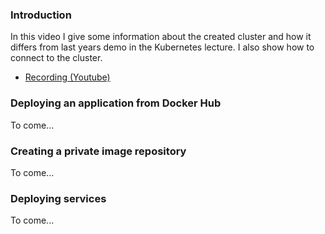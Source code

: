 ### Introduction
In this video I give some information about the created cluster and how it differs from last years demo in the Kubernetes lecture. I also show how to connect to the cluster.

- [Recording (Youtube)](https://youtu.be/94XMsI2OqvM?list=PLSWJPPj5sKmomUa_KTF5E91wwHx6BcUXP&t=1212)

### Deploying an application from Docker Hub
To come...

### Creating a private image repository
To come...

### Deploying services
To come...
